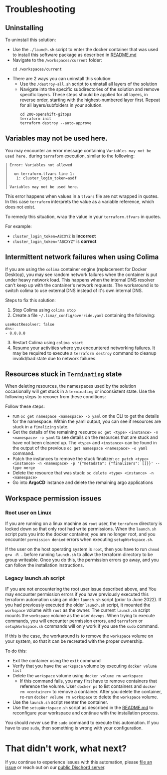 # Troubleshooting

## Uninstalling

To uninstall this solution:

- Use the `./launch.sh` script to enter the docker container that was used to install this software package as described in [README.md](./README.md)
- Navigate to the `/workspaces/current` folder:
  ```
  cd /workspaces/current
  ```
- There are 2 ways you can uninstall this solution:
  - Use the `/destroy-all.sh` script to uninstall all layers of the solution
  - Navigate into the specific subdirectories of the solution and remove specific layers.  These steps should be applied for all layers, in reverse order, starting with the highest-numbered layer first.  Repeat for all layers/subfolders in your solution.
    ```
    cd 200-openshift-gitops 
    terraform init
    terraform destroy --auto-approve
    ```

  

## Variables may not be used here.

You may encounter an error message containing `Variables may not be used here.` during `terraform` execution, similar to the following:

```
│ Error: Variables not allowed
│
│   on terraform.tfvars line 1:
│    1: cluster_login_token=asdf
│
│ Variables may not be used here.
```

This error happens when values in a `tfvars` file are not wrapped in quotes.  In this case `terraform` interprets the value as a variable reference, which does not exist.  

To remedy this situation, wrap the value in your `terraform.tfvars` in quotes.

For example:
- `cluster_login_token=ABCXYZ` is **incorrect**
- `cluster_login_token="ABCXYZ"` is **correct**



## Intermittent network failures when using Colima

If you are using the `colima` container engine (replacement for Docker Desktop), you may see random network failures when the container is put under heavy network load.  This happens when the internal DNS resolver can't keep up with the container's network requests.  The workaround is to switch colima to use external DNS instead of it's own internal DNS.

Steps to fix this solution:

1. Stop Colima using `colima stop`
2. Create a file `~/.lima/_config/override.yaml` containing the following:
  ```
  useHostResolver: false
  dns:
  - 8.8.8.8
  ```
3. Restart Colima using `colima start`
4. Resume your activities where you encountered networking failures.  It may be required to execute a `terraform destroy` command to cleanup invalid/bad state due to network failures.


## Resources stuck in `Terminating` state

When deleting resources, the namespaces used by the solution occasionally will get stuck in a `terminating` or inconsistent state.  Use the following steps to recover from these conditions:

Follow these steps:
- run `oc get namespace <namespace> -o yaml` on the CLI  to get the details for the namespace.  Within the yaml output, you can see if resources are stuck in a `finalizing` state.
- Get the details of the remaining resource `oc get <type> <instance> -n <namespace> -o yaml` to see details on the resources that are stuck and have not been cleaned up.  The `<type>` and `<instance>` can be found in the output of the previous `oc get namespace <namespace> -o yaml` command.
- Patch the instances to remove the stuck finalizer: `oc patch <type> <instance> -n <namespace> -p '{"metadata": {"finalizers": []}}' --type merge`
- Delete the resource that was stuck: `oc delete <type> <instance> -n <namespace>`
- Go into **ArgoCD** instance and delete the remaining argo applications

## Workspace permission issues

### Root user on Linux

If you are running on a linux machine as `root` user, the `terraform` directory is locked down so that only root had write permissions.  When the `launch.sh` script puts you into the docker container, you are no longer root, and you encounter `permission denied` errors when executing `setupWorkspace.sh`. 

If the user on the host operating system is `root`, then you have to run `chmod g+w -R .` before running `launch.sh` to allow the terraform directory to be group writeable.   Once you do this, the permission errors go away, and you can follow the installation instructions.   

### Legacy launch.sh script

IF you are not encountering the root user issue described above, and You may encounter permission errors if you have previously executed this terraform automation using an older `launch.sh` script (prior to June 2022).  If you had previously executed the older `launch.sh` script, it mounted the `workspace` volume with `root` as the owner.  The current `launch.sh` script mounts the `workspace` volume as the user `devops`.  When trying to execute commands, you will encounter permission errors, and `terraform` or `setupWorkspace.sh` commands will only work if you use the `sudo` command.  

If this is the case, the workaround is to remove the `workspace` volume on your system, so that it can be recreated with the proper ownership.

To do this:

- Exit the container using the `exit` command
- Verify that you have the `workspace` volume by executing `docker volume list`
- Delete the `workspace` volume using `docker volume rm workspace`
  - If this command fails, you may first have to remove containers that reference the volume.   User `docker ps` to list containers and `docker rm <container>` to remove a container.  After you delete the container, re-run `docker volume rm workspace` to delete the `workspace` volume.
- Use the `launch.sh` script reenter the container.
- Use the `setupWorkspace.sh` script as described in the [README.md](./README.md) to reconfigure your workspace and continue with the installation process.

You should *never* use the `sudo` command to execute this automation.  If you have to use `sudo`, then something is wrong with your configuration.

# That didn't work, what next?

If you continue to experience issues with this automation, please [file an issue](https://github.com/IBM/automation-solutions/issues) or reach out on our [public Dischord server](https://discord.com/channels/955514069815808010/955514069815808013).

